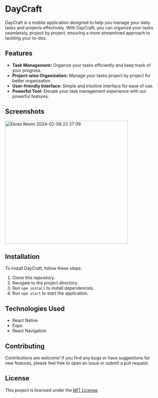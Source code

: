 # DayCraft

DayCraft is a mobile application designed to help you manage your daily tasks and projects effectively. With DayCraft, you can organize your tasks seamlessly, project by project, ensuring a more streamlined approach to tackling your to-dos.

## Features

- **Task Management:** Organize your tasks efficiently and keep track of your progress.
- **Project-wise Organization:** Manage your tasks project by project for better organization.
- **User-friendly Interface:** Simple and intuitive interface for ease of use.
- **Powerful Tool:** Elevate your task management experience with our powerful features.

## Screenshots

<img width="404" alt="Ekran Resmi 2024-02-08 23 27 09" src="https://github.com/halilxibrahim/DayCraft/assets/54751699/4b5333a6-0803-4aa3-bc8a-4afb4f0a78b0">


## Installation

To install DayCraft, follow these steps:

1. Clone this repository.
2. Navigate to the project directory.
3. Run `npm install` to install dependencies.
4. Run `npm start` to start the application.

## Technologies Used

- React Native
- Expo
- React Navigation

## Contributing

Contributions are welcome! If you find any bugs or have suggestions for new features, please feel free to open an issue or submit a pull request.

## License

This project is licensed under the [MIT License](LICENSE).

